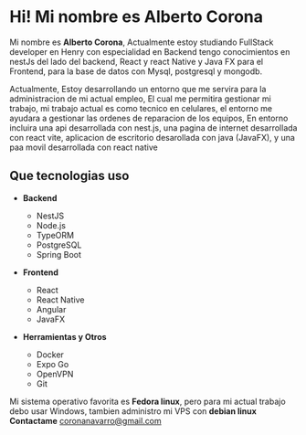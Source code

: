 <h1>Hi! Mi nombre es Alberto Corona</h1>
<p>
  Mi nombre es <strong>Alberto Corona</strong>, Actualmente estoy studiando FullStack developer en Henry con especialidad en Backend tengo conocimientos en nestJs del lado del backend, React  y react Native y Java FX para el Frontend, para la base de datos con Mysql, postgresql y mongodb.
</p>
<p>Actualmente, Estoy desarrollando un entorno que me servira para la administracion de mi actual empleo, El cual me permitira gestionar mi trabajo, mi trabajo actual es como tecnico en celulares, el entorno me ayudara a gestionar las ordenes de reparacion de los equipos, En entorno incluira una api desarrollada con nest.js, una pagina de internet desarrollada con react vite, aplicacion de escritorio desarollada con java (JavaFX), y una paa movil desarrollada con react native</p>

<h2>Que tecnologias uso</h2>


- **Backend**
  - NestJS
  - Node.js
  - TypeORM
  - PostgreSQL
  - Spring Boot

- **Frontend**
  - React
  - React Native
  - Angular
  - JavaFX

- **Herramientas y Otros**
  - Docker
  - Expo Go
  - OpenVPN
  - Git
 



 
Mi sistema operativo favorita es **Fedora linux**, pero para mi actual trabajo debo usar Windows, tambien administro mi VPS con **debian linux** 
**Contactame**
coronanavarro@gmail.com

